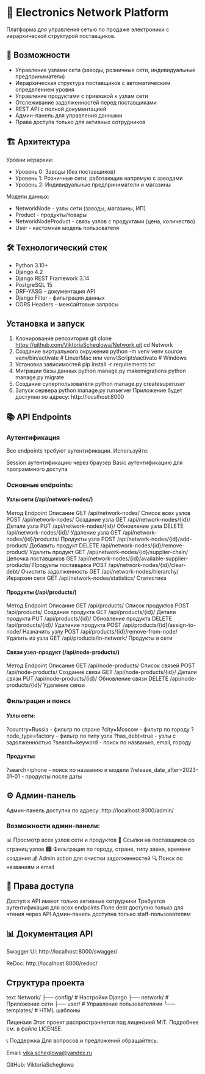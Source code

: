 # 🏪 Electronics Network Platform
Платформа для управления сетью по продаже электроники с иерархической структурой поставщиков.
## 🚀 Возможности
* Управление узлами сети (заводы, розничные сети, индивидуальные предприниматели)
* Иерархическая структура поставщиков с автоматическим определением уровня
* Управление продуктами с привязкой к узлам сети
* Отслеживание задолженностей перед поставщиками
* REST API с полной документацией
* Админ-панель для управления данными
* Права доступа только для активных сотрудников
## 🏗️ Архитектура
Уровни иерархии:
* Уровень 0: Заводы (без поставщиков)
* Уровень 1: Розничные сети, работающие напрямую с заводами
* Уровень 2: Индивидуальные предприниматели и магазины

Модели данных:
* NetworkNode - узлы сети (заводы, магазины, ИП)
* Product - продукты/товары
* NetworkNodeProduct - связь узлов с продуктами (цена, количество)
* User - кастомная модель пользователя

## 🛠️ Технологический стек
* Python 3.10+
* Django 4.2
* Django REST Framework 3.14
* PostgreSQL 15
* DRF-YASG - документация API
* Django Filter - фильтрация данных
* CORS Headers - межсайтовые запросы

## Установка и запуск
1. Клонирование репозитория
git clone https://github.com/ViktoriaScheglowa/Network.git
cd Network
2. Создание виртуального окружения
python -m venv venv
source venv/bin/activate  # Linux/Mac
 или
venv\Scripts\activate  # Windows
3. Установка зависимостей
pip install -r requirements.txt
4. Миграции базы данных
python manage.py makemigrations
python manage.py migrate
5. Создание суперпользователя
python manage.py createsuperuser
6. Запуск сервера
python manage.py runserver
Приложение будет доступно по адресу: http://localhost:8000
## 📚 API Endpoints
### Аутентификация
Все endpoints требуют аутентификации. Используйте:

Session аутентификацию через браузер
Basic аутентификацию для программного доступа

### Основные endpoints:
#### Узлы сети (/api/network-nodes/)
Метод	    Endpoint	                                                Описание
GET	        /api/network-nodes/	                                        Список всех узлов
POST	    /api/network-nodes/                                     	Создание узла
GET	        /api/network-nodes/{id}/	                                Детали узла
PUT	        /api/network-nodes/{id}/	                                Обновление узла
DELETE	    /api/network-nodes/{id}/	                                Удаление узла
GET	        /api/network-nodes/{id}/products/	                        Продукты узла
POST    	/api/network-nodes/{id}/add-product/	                    Добавить продукт
DELETE   	/api/network-nodes/{id}/remove-product/	                    Удалить продукт
GET	        /api/network-nodes/{id}/supplier-chain/	                    Цепочка поставщиков
GET	        /api/network-nodes/{id}/available-supplier-products/        Продукты поставщика
POST	    /api/network-nodes/{id}/clear-debt/	                        Очистить задолженность
GET	        /api/network-nodes/hierarchy/	                            Иерархия сети
GET     	/api/network-nodes/statistics/	                            Статистика

#### Продукты (/api/products/)
Метод	    Endpoint	                            Описание
GET	        /api/products/                      	Список продуктов
POST	    /api/products/                      	Создание продукта
GET	        /api/products/{id}/	                    Детали продукта
PUT	        /api/products/{id}/              	    Обновление продукта
DELETE	    /api/products/{id}/              	    Удаление продукта
POST	    /api/products/{id}/assign-to-node/	    Назначить узлу
POST	    /api/products/{id}/remove-from-node/	Удалить из узла
GET	        /api/products/in-network/	            Продукты в сети

#### Связи узел-продукт (/api/node-products/)
Метод	   Endpoint	                Описание
GET        /api/node-products/	    Список связей
POST	   /api/node-products/	    Создание связи
GET	       /api/node-products/{id}/	Детали связи
PUT	       /api/node-products/{id}/	Обновление связи
DELETE	   /api/node-products/{id}/	Удаление связи

### Фильтрация и поиск
#### Узлы сети:
?country=Russia - фильтр по стране
?city=Moscow - фильтр по городу
?node_type=factory - фильтр по типу узла
?has_debt=true - узлы с задолженностью
?search=keyword - поиск по названию, email, городу

#### Продукты:
?search=iphone - поиск по названию и модели
?release_date_after=2023-01-01 - продукты после даты

## ⚙️ Админ-панель
Админ-панель доступна по адресу: http://localhost:8000/admin/

### Возможности админ-панели:
📊 Просмотр всех узлов сети и продуктов
🔗 Ссылки на поставщиков со страниц узлов
🏙️ Фильтрация по городу, стране, типу звена, времени создания
💰 Admin action для очистки задолженностей
🔍 Поиск по названиям и email

## 🔐 Права доступа
Доступ к API имеют только активные сотрудники
Требуется аутентификация для всех endpoints
Поле debt доступно только для чтения через API
Админ-панель доступна только staff-пользователям

## 📊 Документация API
Swagger UI: http://localhost:8000/swagger/

ReDoc: http://localhost:8000/redoc/

## Структура проекта
text
Network/
├── config/              # Настройки Django
├── network/              # Приложение сети
├── user/               # Управление пользователями
└── templates/          # HTML шаблоны

Лицензия
Этот проект распространяется под лицензией MIT. Подробнее см. в файле LICENSE.

📞 Поддержка
Для вопросов и предложений обращайтесь:

Email: vika.scheglowa@yandex.ru

GitHub: ViktoriaScheglowa

